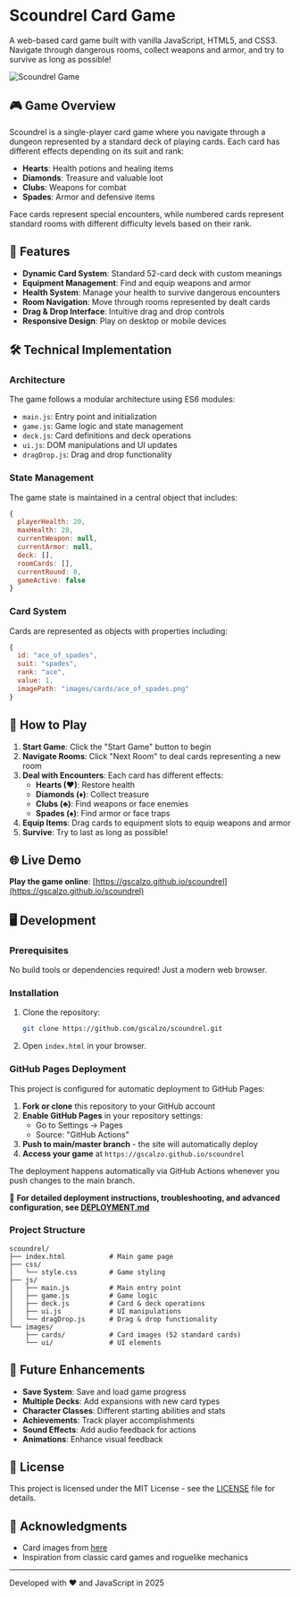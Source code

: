 # Scoundrel Card Game

A web-based card game built with vanilla JavaScript, HTML5, and CSS3. Navigate through dangerous rooms, collect weapons and armor, and try to survive as long as possible!

![Scoundrel Game](https://via.placeholder.com/800x400?text=Scoundrel+Game)

## 🎮 Game Overview

Scoundrel is a single-player card game where you navigate through a dungeon represented by a standard deck of playing cards. Each card has different effects depending on its suit and rank:

- **Hearts**: Health potions and healing items
- **Diamonds**: Treasure and valuable loot
- **Clubs**: Weapons for combat
- **Spades**: Armor and defensive items

Face cards represent special encounters, while numbered cards represent standard rooms with different difficulty levels based on their rank.

## 🚀 Features

- **Dynamic Card System**: Standard 52-card deck with custom meanings
- **Equipment Management**: Find and equip weapons and armor
- **Health System**: Manage your health to survive dangerous encounters
- **Room Navigation**: Move through rooms represented by dealt cards
- **Drag & Drop Interface**: Intuitive drag and drop controls
- **Responsive Design**: Play on desktop or mobile devices

## 🛠️ Technical Implementation

### Architecture

The game follows a modular architecture using ES6 modules:

- `main.js`: Entry point and initialization
- `game.js`: Game logic and state management
- `deck.js`: Card definitions and deck operations
- `ui.js`: DOM manipulations and UI updates
- `dragDrop.js`: Drag and drop functionality

### State Management

The game state is maintained in a central object that includes:

```javascript
{
  playerHealth: 20,
  maxHealth: 20,
  currentWeapon: null,
  currentArmor: null,
  deck: [],
  roomCards: [],
  currentRound: 0,
  gameActive: false
}
```

### Card System

Cards are represented as objects with properties including:

```javascript
{
  id: "ace_of_spades",
  suit: "spades",
  rank: "ace",
  value: 1,
  imagePath: "images/cards/ace_of_spades.png"
}
```

## 🎯 How to Play

1. **Start Game**: Click the "Start Game" button to begin
2. **Navigate Rooms**: Click "Next Room" to deal cards representing a new room
3. **Deal with Encounters**: Each card has different effects:
   - **Hearts (♥)**: Restore health
   - **Diamonds (♦)**: Collect treasure
   - **Clubs (♣)**: Find weapons or face enemies
   - **Spades (♠)**: Find armor or face traps
4. **Equip Items**: Drag cards to equipment slots to equip weapons and armor
5. **Survive**: Try to last as long as possible!

## 🌐 Live Demo

**Play the game online**: [https://gscalzo.github.io/scoundrel](https://gscalzo.github.io/scoundrel)

## 🖥️ Development

### Prerequisites

No build tools or dependencies required! Just a modern web browser.

### Installation

1. Clone the repository:
   ```bash
   git clone https://github.com/gscalzo/scoundrel.git
   ```

2. Open `index.html` in your browser.

### GitHub Pages Deployment

This project is configured for automatic deployment to GitHub Pages:

1. **Fork or clone** this repository to your GitHub account
2. **Enable GitHub Pages** in your repository settings:
   - Go to Settings → Pages
   - Source: "GitHub Actions"
3. **Push to main/master branch** - the site will automatically deploy
4. **Access your game** at `https://gscalzo.github.io/scoundrel`

The deployment happens automatically via GitHub Actions whenever you push changes to the main branch.

📖 **For detailed deployment instructions, troubleshooting, and advanced configuration, see [DEPLOYMENT.md](DEPLOYMENT.md)**

### Project Structure

```
scoundrel/
├── index.html           # Main game page
├── css/
│   └── style.css        # Game styling
├── js/
│   ├── main.js          # Main entry point
│   ├── game.js          # Game logic
│   ├── deck.js          # Card & deck operations
│   ├── ui.js            # UI manipulations
│   └── dragDrop.js      # Drag & drop functionality
└── images/
    ├── cards/           # Card images (52 standard cards)
    └── ui/              # UI elements
```

## 🔮 Future Enhancements

- **Save System**: Save and load game progress
- **Multiple Decks**: Add expansions with new card types
- **Character Classes**: Different starting abilities and stats
- **Achievements**: Track player accomplishments
- **Sound Effects**: Add audio feedback for actions
- **Animations**: Enhance visual feedback

## 📄 License

This project is licensed under the MIT License - see the [LICENSE](LICENSE) file for details.

## 🙏 Acknowledgments

- Card images from [here](https://code.google.com/archive/p/vector-playing-cards/)
- Inspiration from classic card games and roguelike mechanics

---

Developed with ❤️ and JavaScript in 2025
